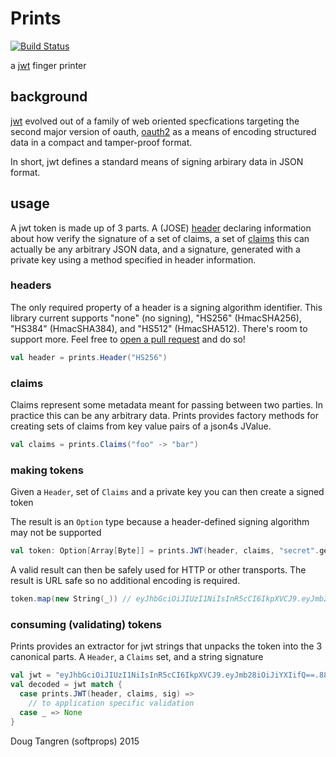 # Prints

[![Build Status](https://travis-ci.org/softprops/prints.svg)](https://travis-ci.org/softprops/prints)

a [jwt](https://tools.ietf.org/html/draft-ietf-oauth-json-web-token-32) finger printer

## background

[jwt](https://tools.ietf.org/html/draft-ietf-oauth-json-web-token-32) evolved out of a family of web oriented specfications targeting the second major version of oauth, [oauth2](http://oauth.net/2/) as a means of encoding structured data in a compact and tamper-proof format.

In short, jwt defines a standard means of signing arbirary data in JSON format.

## usage

A jwt token is made up of 3 parts. A (JOSE) [header](https://tools.ietf.org/html/draft-ietf-oauth-json-web-token-32#section-5) declaring information about how verify the signature of a set of claims, a set of [claims](https://tools.ietf.org/html/draft-ietf-oauth-json-web-token-32#section-4) this can actually be any arbitrary JSON data, and a signature, generated with a private key using a method specified in header information.

### headers

The only required property of a header is a signing algorithm identifier. This library current supports "none" (no signing), "HS256" (HmacSHA256), "HS384" (HmacSHA384), and "HS512" (HmacSHA512). There's room to support more. Feel free to [open a pull request](https://github.com/softprops/prints/pulls) and do so!

```scala
val header = prints.Header("HS256")
```

### claims

Claims represent some metadata meant for passing between two parties. In practice this can be any arbitrary data. Prints provides  factory methods for creating sets of claims from key value pairs of a json4s JValue.

```scala
val claims = prints.Claims("foo" -> "bar")
```

### making tokens

Given a `Header`, set of `Claims` and a private key you can then create a signed token

The result is an `Option` type because a header-defined signing algorithm may not be supported

```scala
val token: Option[Array[Byte]] = prints.JWT(header, claims, "secret".getBytes)
```

A valid result can then be safely used for HTTP or other transports. The result is URL safe so no additional encoding is required.

```scala
token.map(new String(_)) // eyJhbGciOiJIUzI1NiIsInR5cCI6IkpXVCJ9.eyJmb28iOiJiYXIifQ==.88HN1LmGMYQTD4CYwnOoM9EqFWqSv6G1kkGI0EjNOmA=
```

### consuming (validating) tokens

Prints provides an extractor for jwt strings that unpacks the token into the 3 canonical parts. A `Header`, a `Claims` set, and a string signature

```scala
val jwt = "eyJhbGciOiJIUzI1NiIsInR5cCI6IkpXVCJ9.eyJmb28iOiJiYXIifQ==.88HN1LmGMYQTD4CYwnOoM9EqFWqSv6G1kkGI0EjNOmA="
val decoded = jwt match {
  case prints.JWT(header, claims, sig) =>
    // to application specific validation
  case _ => None
}
```

Doug Tangren (softprops) 2015

